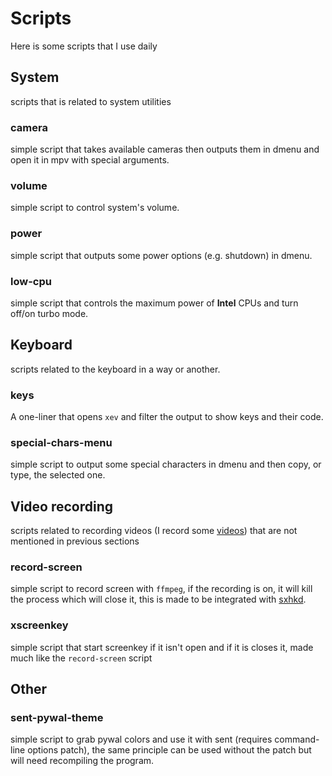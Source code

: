 # Scripts
Here is some scripts that I use daily
## System
scripts that is related to system utilities
### camera
simple script that takes available cameras then outputs them in dmenu and open it in mpv with special arguments.
### volume
simple script to control system's volume.
### power
simple script that outputs some power options (e.g. shutdown) in dmenu.
### low-cpu
simple script that controls the maximum power of **Intel** CPUs and turn off/on turbo mode.
## Keyboard
scripts related to the keyboard in a way or another.
### keys
A one-liner that opens `xev` and filter the output to show keys and their code.
### special-chars-menu
simple script to output some special characters in dmenu and then copy, or type, the selected one.
## Video recording
scripts related to recording videos (I record some [videos](https://www.youtube.com/channel/UCKFiOV9i50HOyfeNdhNvZuA)) that are not mentioned in previous sections
### record-screen
simple script to record screen with `ffmpeg`, if the recording is on, it will kill the process which will close it, this is made to be integrated with [sxhkd](https://github.com/search?q=sxhkd&type=Everything&repo=&langOverride=&start_value=1).
### xscreenkey
simple script that start screenkey if it isn't open and if it is closes it, made much like the `record-screen` script
## Other
### sent-pywal-theme
simple script to grab pywal colors and use it with sent (requires command-line options patch), the same principle can be used without the patch but will need recompiling the program.
